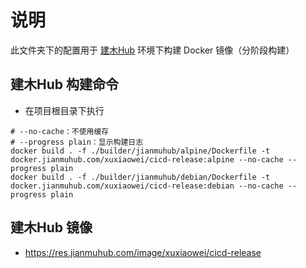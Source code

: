 # 说明

此文件夹下的配置用于 [建木Hub](https://www.jianmuhub.com) 环境下构建 Docker 镜像（分阶段构建）

## 建木Hub 构建命令

- 在项目根目录下执行

```shell
# --no-cache：不使用缓存
# --progress plain：显示构建日志
docker build . -f ./builder/jianmuhub/alpine/Dockerfile -t docker.jianmuhub.com/xuxiaowei/cicd-release:alpine --no-cache --progress plain
docker build . -f ./builder/jianmuhub/debian/Dockerfile -t docker.jianmuhub.com/xuxiaowei/cicd-release:debian --no-cache --progress plain
```

## 建木Hub 镜像

- https://res.jianmuhub.com/image/xuxiaowei/cicd-release
